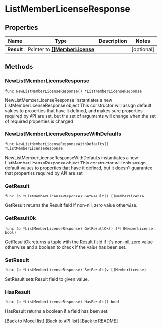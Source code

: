 # ListMemberLicenseResponse

## Properties

Name | Type | Description | Notes
------------ | ------------- | ------------- | -------------
**Result** | Pointer to [**[]MemberLicense**](MemberLicense.md) |  | [optional] 

## Methods

### NewListMemberLicenseResponse

`func NewListMemberLicenseResponse() *ListMemberLicenseResponse`

NewListMemberLicenseResponse instantiates a new ListMemberLicenseResponse object
This constructor will assign default values to properties that have it defined,
and makes sure properties required by API are set, but the set of arguments
will change when the set of required properties is changed

### NewListMemberLicenseResponseWithDefaults

`func NewListMemberLicenseResponseWithDefaults() *ListMemberLicenseResponse`

NewListMemberLicenseResponseWithDefaults instantiates a new ListMemberLicenseResponse object
This constructor will only assign default values to properties that have it defined,
but it doesn't guarantee that properties required by API are set

### GetResult

`func (o *ListMemberLicenseResponse) GetResult() []MemberLicense`

GetResult returns the Result field if non-nil, zero value otherwise.

### GetResultOk

`func (o *ListMemberLicenseResponse) GetResultOk() (*[]MemberLicense, bool)`

GetResultOk returns a tuple with the Result field if it's non-nil, zero value otherwise
and a boolean to check if the value has been set.

### SetResult

`func (o *ListMemberLicenseResponse) SetResult(v []MemberLicense)`

SetResult sets Result field to given value.

### HasResult

`func (o *ListMemberLicenseResponse) HasResult() bool`

HasResult returns a boolean if a field has been set.


[[Back to Model list]](../README.md#documentation-for-models) [[Back to API list]](../README.md#documentation-for-api-endpoints) [[Back to README]](../README.md)


